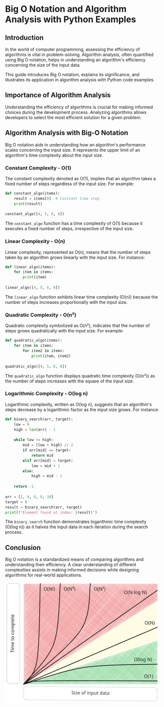 # Big O Notation and Algorithm Analysis with Python Examples

## Introduction

In the world of computer programming, assessing the efficiency of algorithms is vital in problem-solving. Algorithm analysis, often quantified using Big O notation, helps in understanding an algorithm's efficiency concerning the size of the input data.

This guide introduces Big O notation, explains its significance, and illustrates its application in algorithm analysis with Python code examples.

## Importance of Algorithm Analysis

Understanding the efficiency of algorithms is crucial for making informed choices during the development process. Analyzing algorithms allows developers to select the most efficient solution for a given problem.

## Algorithm Analysis with Big-O Notation

Big O notation aids in understanding how an algorithm's performance scales concerning the input size. It represents the upper limit of an algorithm's time complexity about the input size.

### Constant Complexity - O(1)

The constant complexity denoted as O(1), implies that an algorithm takes a fixed number of steps regardless of the input size. For example:

```python
def constant_algo(items):
    result = items[0]  # Constant time step
    print(result)

constant_algo([4, 5, 6, 8])
```

The `constant_algo` function has a time complexity of O(1) because it executes a fixed number of steps, irrespective of the input size.

### Linear Complexity - O(n)

Linear complexity, represented as O(n), means that the number of steps taken by an algorithm grows linearly with the input size. For instance:

```python
def linear_algo(items):
    for item in items:
        print(item)

linear_algo([4, 5, 6, 8])
```

The `linear_algo` function exhibits linear time complexity (O(n)) because the number of steps increases proportionally with the input size.

### Quadratic Complexity - O(n²)

Quadratic complexity symbolized as O(n²), indicates that the number of steps grows quadratically with the input size. For example:

```python
def quadratic_algo(items):
    for item in items:
        for item2 in items:
            print(item, item2)

quadratic_algo([4, 5, 6, 8])
```

The `quadratic_algo` function displays quadratic time complexity (O(n²)) as the number of steps increases with the square of the input size.

### Logarithmic Complexity - O(log n)

Logarithmic complexity, written as O(log n), suggests that an algorithm's steps decrease by a logarithmic factor as the input size grows. For instance:

```python
def binary_search(arr, target):
    low = 0
    high = len(arr) - 1

    while low <= high:
        mid = (low + high) // 2
        if arr[mid] == target:
            return mid
        elif arr[mid] < target:
            low = mid + 1
        else:
            high = mid - 1

    return -1

arr = [2, 4, 6, 8, 10]
target = 8
result = binary_search(arr, target)
print(f"Element found at index: {result}")
```

The `binary_search` function demonstrates logarithmic time complexity (O(log n)) as it halves the input data in each iteration during the search process.

## Conclusion

Big O notation is a standardized means of comparing algorithms and understanding their efficiency. A clear understanding of different complexities assists in making informed decisions while designing algorithms for real-world applications.

![Diagram](Diagrams/diagram1.1.svg)
